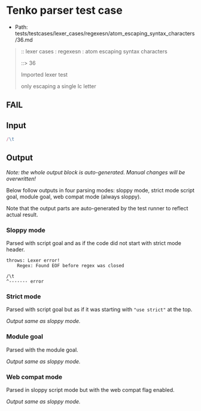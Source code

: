# Tenko parser test case

- Path: tests/testcases/lexer_cases/regexesn/atom_escaping_syntax_characters/36.md

> :: lexer cases : regexesn : atom escaping syntax characters
>
> ::> 36
>
> Imported lexer test
>
> only escaping a single lc letter

## FAIL

## Input

`````js
/\t
`````

## Output

_Note: the whole output block is auto-generated. Manual changes will be overwritten!_

Below follow outputs in four parsing modes: sloppy mode, strict mode script goal, module goal, web compat mode (always sloppy).

Note that the output parts are auto-generated by the test runner to reflect actual result.

### Sloppy mode

Parsed with script goal and as if the code did not start with strict mode header.

`````
throws: Lexer error!
    Regex: Found EOF before regex was closed

/\t
^------- error
`````

### Strict mode

Parsed with script goal but as if it was starting with `"use strict"` at the top.

_Output same as sloppy mode._

### Module goal

Parsed with the module goal.

_Output same as sloppy mode._

### Web compat mode

Parsed in sloppy script mode but with the web compat flag enabled.

_Output same as sloppy mode._
